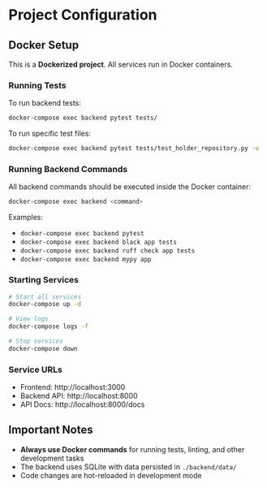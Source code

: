 # Project Configuration

## Docker Setup

This is a **Dockerized project**. All services run in Docker containers.

### Running Tests

To run backend tests:
```bash
docker-compose exec backend pytest tests/
```

To run specific test files:
```bash
docker-compose exec backend pytest tests/test_holder_repository.py -v
```

### Running Backend Commands

All backend commands should be executed inside the Docker container:
```bash
docker-compose exec backend <command>
```

Examples:
- `docker-compose exec backend pytest`
- `docker-compose exec backend black app tests`
- `docker-compose exec backend ruff check app tests`
- `docker-compose exec backend mypy app`

### Starting Services

```bash
# Start all services
docker-compose up -d

# View logs
docker-compose logs -f

# Stop services
docker-compose down
```

### Service URLs

- Frontend: http://localhost:3000
- Backend API: http://localhost:8000
- API Docs: http://localhost:8000/docs

## Important Notes

- **Always use Docker commands** for running tests, linting, and other development tasks
- The backend uses SQLite with data persisted in `./backend/data/`
- Code changes are hot-reloaded in development mode
